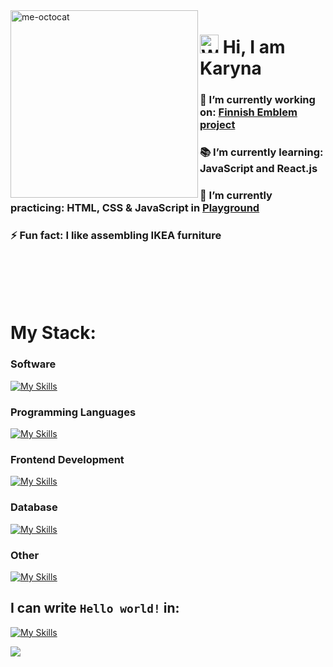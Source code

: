 
<img src="https://github.com/KarynaMisnik/KarynaMisnik/assets/96831988/997d3e8b-7ac0-44ee-a88c-bca826ac7a20" alt="me-octocat" width="300" height="auto" align="left" />
 <h1> <img src="https://raw.githubusercontent.com/Tarikul-Islam-Anik/Animated-Fluent-Emojis/master/Emojis/Hand%20gestures/Waving%20Hand.png" alt="Waving Hand" width="30" height="30" /> Hi, I am Karyna </h1> 
 <h3>🔭 I’m currently working on: <a href="https://github.com/KarynaMisnik/coat-of-arms">Finnish Emblem project</a></h3>
 <h3>📚 I’m currently learning: JavaScript and React.js</h3>
 <h3>💪 I’m currently practicing: HTML, CSS & JavaScript in <a href="https://karynamisnik.github.io/tiny-tech-exhibits/#">Playground</a></h3> 
 <h3>⚡ Fun fact: I like assembling IKEA furniture</h3>
 <br>
 <br>
 <br>
 <br>

<h1>My Stack:</h1>


<h3>Software</h3>

 [![My Skills](https://skillicons.dev/icons?i=figma)](https://skillicons.dev)

 <h3>Programming Languages</h3>

  [![My Skills](https://skillicons.dev/icons?i=js,php )](https://skillicons.dev)

 <h3>Frontend Development</h3>
 
 [![My Skills](https://skillicons.dev/icons?i=html,css,react,materialui,vite )](https://skillicons.dev)

 <h3>Database</h3>

  [![My Skills](https://skillicons.dev/icons?i=mysql )](https://skillicons.dev)

  <h3>Other</h3>

 [![My Skills](https://skillicons.dev/icons?i=git )](https://skillicons.dev)

 <h2>I can write <code>Hello world!</code> in:</h2>

  [![My Skills](https://skillicons.dev/icons?i=java,c,cs,cpp )](https://skillicons.dev)
 
 <img src= "https://github.com/KarynaMisnik/KarynaMisnik/assets/96831988/e40e29d6-9a99-41fd-bba2-fe54273fbb1f" />

 


 

